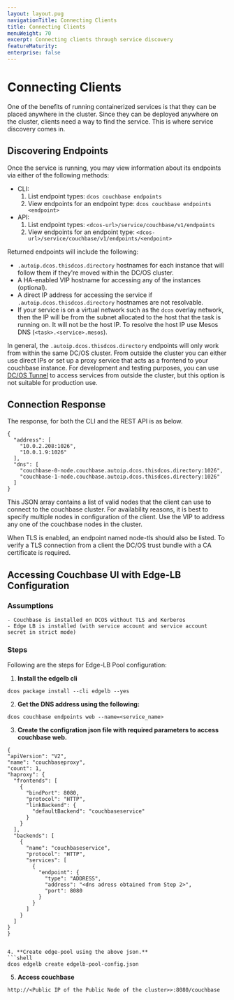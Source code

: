 ```yaml
---
layout: layout.pug
navigationTitle: Connecting Clients
title: Connecting Clients
menuWeight: 70
excerpt: Connecting clients through service discovery
featureMaturity:
enterprise: false
---
```


# Connecting Clients
One of the benefits of running containerized services is that they can be placed anywhere in the cluster. Since they can be deployed anywhere on the cluster, clients need a way to find the service. This is where service discovery comes in.


## Discovering Endpoints

Once the service is running, you may view information about its endpoints via either of the following methods:
- CLI:
  1. List endpoint types: `dcos couchbase endpoints`
  2. View endpoints for an endpoint type: `dcos couchbase endpoints <endpoint>`
- API:
  1. List endpoint types: `<dcos-url>/service/couchbase/v1/endpoints`
  2. View endpoints for an endpoint type: `<dcos-url>/service/couchbase/v1/endpoints/<endpoint>`

Returned endpoints will include the following:
- `.autoip.dcos.thisdcos.directory` hostnames for each instance that will follow them if they're moved within the DC/OS cluster.
- A HA-enabled VIP hostname for accessing any of the instances (optional).
- A direct IP address for accessing the service if `.autoip.dcos.thisdcos.directory` hostnames are not resolvable.
- If your service is on a virtual network such as the `dcos` overlay network, then the IP will be from the subnet allocated to the host that the task is running on. It will not be the host IP. To resolve the host IP use Mesos DNS (`<task>.<service>.mesos`).

In general, the `.autoip.dcos.thisdcos.directory` endpoints will only work from within the same DC/OS cluster. From outside the cluster you can either use direct IPs or set up a proxy service that acts as a frontend to your couchbase instance. For development and testing purposes, you can use [DC/OS Tunnel](https://docs.mesosphere.com/1.10/administering-clusters/sshcluster/) to access services from outside the cluster, but this option is not suitable for production use.


## Connection Response

The response, for both the CLI and the REST API is as below.

```shell
{
  "address": [
    "10.0.2.208:1026",
    "10.0.1.9:1026"
  ],
  "dns": [
    "couchbase-0-node.couchbase.autoip.dcos.thisdcos.directory:1026",
    "couchbase-1-node.couchbase.autoip.dcos.thisdcos.directory:1026"
  ]
}
```

This JSON array contains a list of valid nodes that the client can use to connect to the couchbase cluster. For availability reasons, it is best to specify multiple nodes in configuration of the client. Use the VIP to address any one of the couchbase nodes in the cluster.

When TLS is enabled, an endpoint named node-tls should also be listed. To verify a TLS connection from a client the DC/OS trust bundle with a CA certificate is required.

## Accessing Couchbase UI with Edge-LB Configuration

### Assumptions
    - Couchbase is installed on DCOS without TLS and Kerberos
    - Edge LB is installed (with service account and service account secret in strict mode)

### Steps

Following are the steps for Edge-LB Pool configuration:

  1. **Install the edgelb cli**
  ```shell
  dcos package install --cli edgelb --yes
  ```
  2. **Get the DNS address using the following:**
  ```shell
  dcos couchbase endpoints web --name=<service_name>
  ```  
  3. **Create the configration json file with required parameters to access couchbase web.**


  ```shell
{
  "apiVersion": "V2",
  "name": "couchbaseproxy",
  "count": 1,
  "haproxy": {
    "frontends": [
      {
        "bindPort": 8080,
        "protocol": "HTTP",
        "linkBackend": {
          "defaultBackend": "couchbaseservice"
        }
      }
    ],
    "backends": [
      {
        "name": "couchbaseservice",
        "protocol": "HTTP",
        "services": [
          {
            "endpoint": {
              "type": "ADDRESS",
              "address": "<dns adress obtained from Step 2>",
              "port": 8080
            }
          }
        ]
      }
    ]
  }
}
  ```


  ```

  4. **Create edge-pool using the above json.**
  ```shell
  dcos edgelb create edgelb-pool-config.json
  ```    
  5. **Access couchbase**
  ```shell
  http://<Public IP of the Public Node of the cluster>>:8080/couchbase
  ```      
